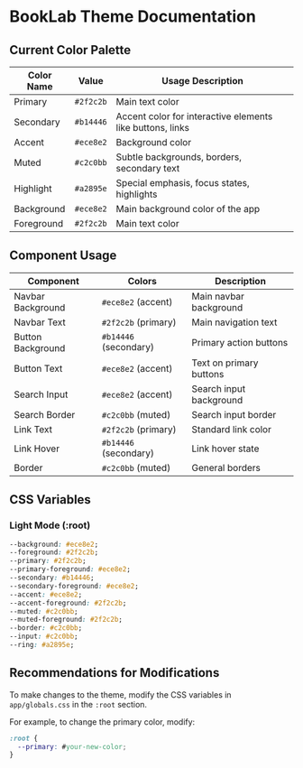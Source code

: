 # BookLab Theme Documentation

## Current Color Palette

| Color Name     | Value      | Usage Description |
|----------------|------------|-------------------|
| Primary        | `#2f2c2b`  | Main text color |
| Secondary      | `#b14446`  | Accent color for interactive elements like buttons, links |
| Accent         | `#ece8e2`  | Background color |
| Muted          | `#c2c0bb`  | Subtle backgrounds, borders, secondary text |
| Highlight      | `#a2895e`  | Special emphasis, focus states, highlights |
| Background     | `#ece8e2`  | Main background color of the app |
| Foreground     | `#2f2c2b`  | Main text color |

## Component Usage

| Component          | Colors | Description |
|--------------------|--------|-------------|
| Navbar Background  | `#ece8e2` (accent) | Main navbar background |
| Navbar Text        | `#2f2c2b` (primary) | Main navigation text |
| Button Background  | `#b14446` (secondary) | Primary action buttons |
| Button Text        | `#ece8e2` (accent) | Text on primary buttons |
| Search Input       | `#ece8e2` (accent) | Search input background |
| Search Border      | `#c2c0bb` (muted) | Search input border |
| Link Text          | `#2f2c2b` (primary) | Standard link color |
| Link Hover         | `#b14446` (secondary) | Link hover state |
| Border             | `#c2c0bb` (muted) | General borders |

## CSS Variables

### Light Mode (:root)
```css
--background: #ece8e2;
--foreground: #2f2c2b;
--primary: #2f2c2b;
--primary-foreground: #ece8e2;
--secondary: #b14446;
--secondary-foreground: #ece8e2;
--accent: #ece8e2;
--accent-foreground: #2f2c2b;
--muted: #c2c0bb;
--muted-foreground: #2f2c2b;
--border: #c2c0bb;
--input: #c2c0bb;
--ring: #a2895e;
```

## Recommendations for Modifications

To make changes to the theme, modify the CSS variables in `app/globals.css` in the `:root` section.

For example, to change the primary color, modify:
```css
:root {
  --primary: #your-new-color;
}
```

